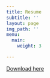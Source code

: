 ```yaml
---
title: Resume
subtitle: ''
layout: page
img_path: ''
menu:
  main:
    weight: 3

---
```

<div align='center' class= 'embed-responsive' style='padding -bottom:150%'>
<object data = 'https://drive.google.com/file/d/1unFJWRAWoMkqJJ10KVggB5-q1izh-h1I/preview' type = 'application/pdf' width= '100%' height= '800px'>
</object>
</div>

<div id="resume-download"> <a href="https://drive.google.com/uc?authuser=0&id=1unFJWRAWoMkqJJ10KVggB5-q1izh-h1I&export=download" class="btn btn-primary">Download here</a> </div>
